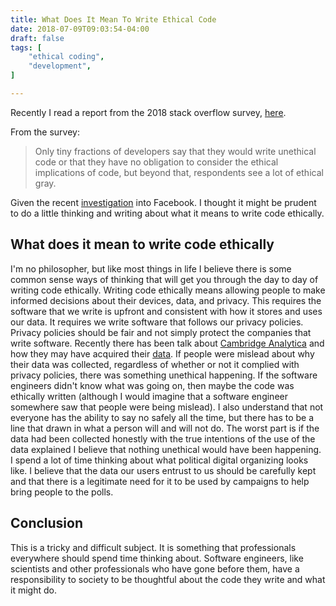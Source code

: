 ```yaml
---
title: What Does It Mean To Write Ethical Code
date: 2018-07-09T09:03:54-04:00
draft: false
tags: [
    "ethical coding",
    "development",
]

---
```

Recently I read a report from the 2018 stack overflow survey, [here](https://insights.stackoverflow.com/survey/2018/?utm_source=Iterable&utm_medium=email&utm_campaign=dev-survey-2018-promotion).

From the survey:

>Only tiny fractions of developers say that they would write unethical code or that they have no obligation to consider the ethical implications of code, but beyond that, respondents see a lot of ethical gray.

Given the recent [investigation](http://money.cnn.com/2018/03/26/technology/facebook-ftc-investigation/index.html) into Facebook.
I thought it might be prudent to do a little thinking and writing about what it means to write code ethically.

## What does it mean to write code ethically
I'm no philosopher, but like most things in life I believe there is some common sense ways of thinking that will get you through the day to day of writing code ethically.
Writing code ethically means allowing people to make informed decisions about their devices, data, and privacy.
This requires the software that we write is upfront and consistent with how it stores and uses our data.
It requires we write software that follows our privacy policies.
Privacy policies should be fair and not simply protect the companies that write software.
Recently there has been talk about [Cambridge Analytica](https://en.wikipedia.org/wiki/Cambridge_Analytica) and how they may have acquired their [data](https://www.nytimes.com/2018/03/19/technology/facebook-cambridge-analytica-explained.html).
If people were mislead about why their data was collected, regardless of whether or not it complied with privacy policies, there was something unethical happening.
If the software engineers didn't know what was going on, then maybe the code was ethically written (although I would imagine that a software engineer somewhere saw that people were being mislead).
I also understand that not everyone has the ability to say no safely all the time, but there has to be a line that drawn in what a person will and will not do.
The worst part is if the data had been collected honestly with the true intentions of the use of the data explained I believe that nothing unethical would have been happening.
I spend a lot of time thinking about what political digital organizing looks like.
I believe that the data our users entrust to us should be carefully kept and that there is a legitimate need for it to be used by campaigns to help bring people to the polls.

## Conclusion
This is a tricky and difficult subject.
It is something that professionals everywhere should spend time thinking about.
Software engineers, like scientists and other professionals who have gone before them, have a responsibility to society to be thoughtful about the code they write and what it might do.
